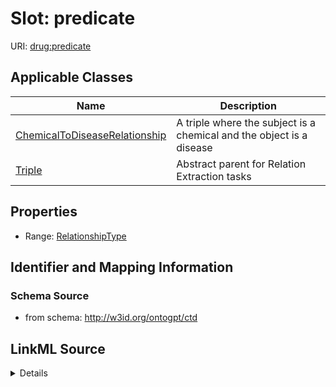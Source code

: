 # Slot: predicate

URI: [drug:predicate](http://w3id.org/ontogpt/drug/predicate)



<!-- no inheritance hierarchy -->




## Applicable Classes

| Name | Description |
| --- | --- |
[ChemicalToDiseaseRelationship](ChemicalToDiseaseRelationship.md) | A triple where the subject is a chemical and the object is a disease
[Triple](Triple.md) | Abstract parent for Relation Extraction tasks






## Properties

* Range: [RelationshipType](RelationshipType.md)







## Identifier and Mapping Information







### Schema Source


* from schema: http://w3id.org/ontogpt/ctd




## LinkML Source

<details>
```yaml
name: predicate
from_schema: http://w3id.org/ontogpt/ctd
rank: 1000
alias: predicate
owner: Triple
domain_of:
- Triple
range: RelationshipType

```
</details>